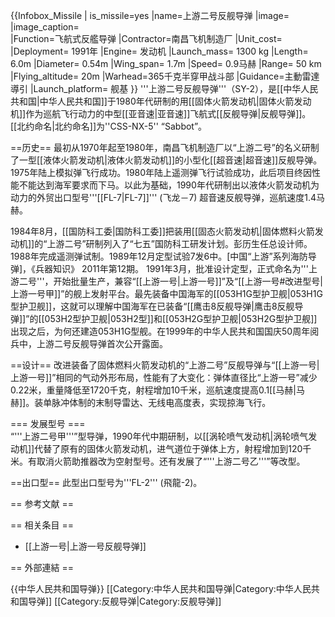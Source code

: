 {{Infobox_Missile
| is_missile=yes
|name=上游二号反舰导弹
|image=  
|image_caption=  
|Function=飞航式反艦导弹
|Contractor=南昌飞机制造厂
|Unit_cost= 
|Deployment= 1991年
|Engine= 发动机
|Launch_mass= 1300 kg
|Length= 6.0m
|Diameter= 0.54m
|Wing_span=  1.7m
|Speed= 0.9马赫
|Range= 50 km
|Flying_altitude= 20m
|Warhead=365千克半穿甲战斗部
|Guidance=主動雷達導引
|Launch_platform= 舰基
}}
'''上游二号反舰导弹'''（SY-2），是[[中华人民共和国|中华人民共和国]]于1980年代研制的用[[固体火箭发动机|固体火箭发动机]]作为巡航飞行动力的中型[[亚音速|亚音速]]飞航式[[反舰导弹|反舰导弹]]。[[北约命名|北约命名]]为''CSS-NX-5'' “Sabbot”。

==历史== 
最初从1970年起至1980年，南昌飞机制造厂以“上游二号”的名义研制了一型[[液体火箭发动机|液体火箭发动机]]的小型化[[超音速|超音速]]反舰导弹。1975年陆上模拟弹飞行成功。1980年陆上遥测弹飞行试验成功，此后项目终因性能不能达到海军要求而下马。以此为基础，1990年代研制出以液体火箭发动机为动力的外贸出口型号'''[[FL-7|FL-7]]''' (飞龙－7) 超音速反舰导弹，巡航速度1.4马赫。

1984年8月，[[国防科工委|国防科工委]]把装用[[固态火箭发动机|固体燃料火箭发动机]]的“上游二号”研制列入了“七五”国防科工研发计划。彭历生任总设计师。1988年完成遥测弹试制。1989年12月定型试验7发6中。<ref>[中国“上游”系列海防导弹]，《兵器知识》 2011年第12期。</ref>
1991年3月，批准设计定型，正式命名为'''上游二号'''，开始批量生产，兼容“[[上游一号|上游一号]]”及“[[上游一号#改进型号|上游一号甲]]”的舰上发射平台。最先装备中国海军的[[053H1G型护卫舰|053H1G型护卫舰]]，这就可以理解中国海军在已装备“[[鹰击8反舰导弹|鹰击8反舰导弹]]”的[[053H2型护卫舰|053H2型]]和[[053H2G型护卫舰|053H2G型护卫舰]]出现之后，为何还建造053H1G型舰。在1999年的中华人民共和国国庆50周年阅兵中，上游二号反舰导弹首次公开露面。

==设计== 
改进装备了固体燃料火箭发动机的“上游二号”反舰导弹与“[[上游一号|上游一号]]”相同的气动外形布局，性能有了大变化：弹体直径比“上游一号”减少0.22米，重量降低至1720千克，射程增加10千米，巡航速度提高0.1[[马赫|马赫]]。装单脉冲体制的末制导雷达、无线电高度表，实现掠海飞行。

=== 发展型号 ===  
“'''上游二号甲'''”型导弹，1990年代中期研制，以[[涡轮喷气发动机|涡轮喷气发动机]]代替了原有的固体火箭发动机，进气道位于弹体上方，射程增加到120千米。有取消火箭助推器改为空射型号。还有发展了“'''上游二号乙'''”等改型。

==出口型== 
此型出口型号为'''FL-2''' (飛龍-2)。

== 参考文献 ==
<references />

== 相关条目 ==
* [[上游一号|上游一号反舰导弹]]

== 外部連結 ==

{{中华人民共和国导弹}}
[[Category:中华人民共和国导弹|Category:中华人民共和国导弹]]
[[Category:反舰导弹|Category:反舰导弹]]